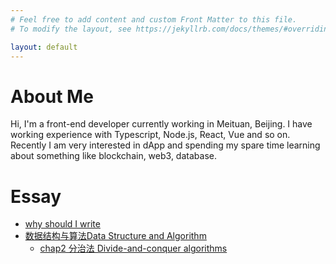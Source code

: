```yaml
---
# Feel free to add content and custom Front Matter to this file.
# To modify the layout, see https://jekyllrb.com/docs/themes/#overriding-theme-defaults

layout: default
---
```


# About Me
Hi, I'm a front-end developer currently working in Meituan, Beijing. 
I have working experience with Typescript, Node.js, React, Vue and so on.
Recently I am very interested in dApp and spending my spare time learning about something like blockchain, web3, database.

# Essay
- [why should I write](./notes/why%20should%20i%20write)
- [数据结构与算法Data Structure and Algorithm](./notes/%E6%95%B0%E6%8D%AE%E7%BB%93%E6%9E%84%E4%B8%8E%E7%AE%97%E6%B3%95Data%20Structure%20and%20Algorithm/introduction)
  - [chap2 分治法 Divide-and-conquer algorithms](./chap2%20分治法%20Divide-and-conquer%20algorithms/index)
